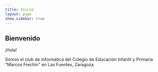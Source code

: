 ```yaml
---
title: Inicio
layout: page
show_sidebar: true
---
```


## Bienvenido

¡Hola!

Somos el club de informática del Colegio de Educación Infantil y Primaria "Marcos Frechín" en Las Fuentes, Zaragoza
